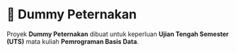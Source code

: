 # 🐄 Dummy Peternakan

Proyek **Dummy Peternakan** dibuat untuk keperluan **Ujian Tengah Semester (UTS)** mata kuliah **Pemrograman Basis Data**.
